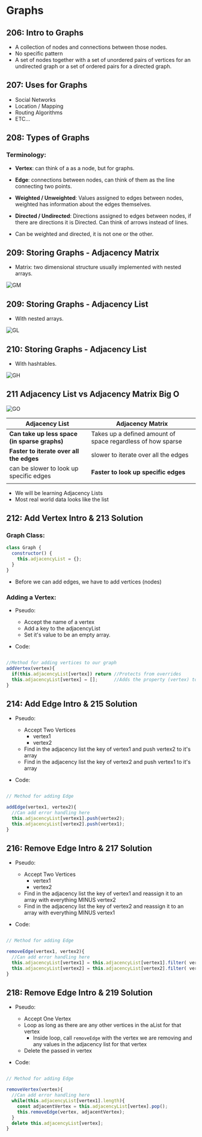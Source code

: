# Graphs

## 206: Intro to Graphs

- A collection of nodes and connections between those nodes.
- No specific pattern
- A set of nodes together with a set of unordered pairs of vertices for an undirected graph or a set of ordered pairs for a directed graph.

## 207: Uses for Graphs

- Social Networks
- Location / Mapping
- Routing Algorithms
- ETC...

## 208: Types of Graphs

### Terminology:

- **Vertex**: can think of a as a node, but for graphs.
- **Edge**: connections between nodes, can think of them as the line connecting two points.
- **Weighted / Unweighted**: Values assigned to edges between nodes, weighted has information about the edges themselves.
- **Directed / Undirected**: Directions assigned to edges between nodes, if there are directions it is Directed. Can think of arrows instead of lines.

- Can be weighted and directed, it is not one or the other.

## 209: Storing Graphs - Adjacency Matrix

- Matrix: two dimensional structure usually implemented with nested arrays.

![GM](./GraphMatrix.JPG)

## 209: Storing Graphs - Adjacency List

- With nested arrays.

![GL](./Graph2.JPG)

## 210: Storing Graphs - Adjacency List

- With hashtables.

![GH](./Graph3.JPG)

## 211 Adjacency List vs Adjacency Matrix Big O

![GO](./Graph-BigO.JPG)

| **Adjacency List**                            | **Adjacency Matrix**                                        |
| --------------------------------------------- | ----------------------------------------------------------- |
| **Can take up less space (in sparse graphs)** | Takes up a defined amount of space regardless of how sparse |
| **Faster to iterate over all the edges**      | slower to iterate over all the edges                        |
| can be slower to look up specific edges       | **Faster to look up specific edges**                        |
|                                               |                                                             |

- We will be learning Adjacency Lists
- Most real world data looks like the list

## 212: Add Vertex Intro & 213 Solution

### Graph Class:

```js
class Graph {
  constructor() {
    this.adjacencyList = {};
  }
}
```

- Before we can add edges, we have to add vertices (nodes)

### Adding a Vertex:

- Pseudo:

  - Accept the name of a vertex
  - Add a key to the adjacencyList
  - Set it's value to be an empty array.

- Code:

```js

//Method for adding vertices to our graph
addVertex(vertex){
  if(this.adjacencyList[vertex]) return //Protects from overrides
  this.adjacencyList[vertex] = [];      //Adds the property (vertex) to our adjacencyList object
}

```

## 214: Add Edge Intro & 215 Solution

- Pseudo:

  - Accept Two Vertices
    - vertex1
    - vertex2
  - Find in the adjacency list the key of vertex1 and push vertex2 to it's array
  - Find in the adjacency list the key of vertex2 and push vertex1 to it's array

- Code:

```js

// Method for adding Edge

addEdge(vertex1, vertex2){
  //Can add error handling here
  this.adjacencyList[vertex1].push(vertex2);
  this.adjacencyList[vertex2].push(vertex1);
}

```

## 216: Remove Edge Intro & 217 Solution

- Pseudo:

  - Accept Two Vertices
    - vertex1
    - vertex2
  - Find in the adjacency list the key of vertex1 and reassign it to an array with everything MINUS vertex2
  - Find in the adjacency list the key of vertex2 and reassign it to an array with everything MINUS vertex1

- Code:

```js

// Method for adding Edge

removeEdge(vertex1, vertex2){
  //Can add error handling here
  this.adjacencyList[vertex1] = this.adjacencyList[vertex1].filter( vertex => vertex !== vertex2);
  this.adjacencyList[vertex2] = this.adjacencyList[vertex2].filter( vertex => vertex !== vertex1);
}

```

## 218: Remove Edge Intro & 219 Solution

- Pseudo:

  - Accept One Vertex
  - Loop as long as there are any other vertices in the aList for that vertex
    - Inside loop, call `removeEdge` with the vertex we are removing and any values in the adjacency list for that vertex
  - Delete the passed in vertex

- Code:

```js

// Method for adding Edge

removeVertex(vertex){
  //Can add error handling here
  while(this.adjacencyList[vertex1].length){
    const adjacentVertex = this.adjacencyList[vertex].pop();
    this.removeEdge(vertex, adjacentVertex);
  }
  delete this.adjacencyList[vertex];
}

```
